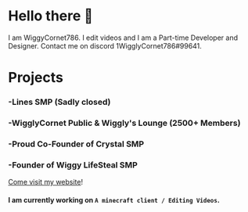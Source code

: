 # Hello there 👋

I am WiggyCornet786. I edit videos and I am a Part-time Developer and Designer. Contact me on discord 1WigglyCornet786#99641.

# Projects

### -Lines SMP (Sadly closed)

### -WigglyCornet Public & Wiggly's Lounge (2500+ Members)

### -Proud Co-Founder of Crystal SMP

### -Founder of Wiggy LifeSteal SMP

[Come visit my website](http://wigglycornet.cf)!

#### I am currently working on `A minecraft client / Editing Videos`.

